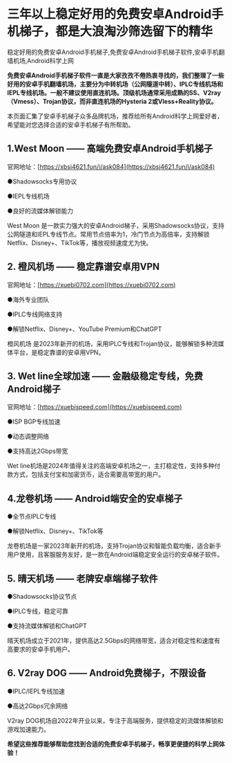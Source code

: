 # 三年以上稳定好用的免费安卓Android手机梯子，都是大浪淘沙筛选留下的精华
稳定好用的免费安卓Android手机梯子,免费安卓Android手机梯子软件,安卓手机翻墙机场,Android科学上网

**免费安卓Android手机梯子软件一直是大家孜孜不倦热衷寻找的，我们整理了一些好用的安卓手机翻墙机场，主要分为中转机场（公网隧道中转）、IPLC专线机场和IEPL专线机场。一般不建议使用直连机场。顶级机场通常采用成熟的SS、V2ray（Vmess）、Trojan协议，而非直连机场的Hysteria 2或Vless+Reality协议。**

本页面汇集了安卓手机梯子众多品牌机场，推荐给所有Android科学上网爱好者，希望能对您选择合适的安卓手机梯子有所帮助。

## 1.West Moon —— 高端免费安卓Android手机梯子
官网地址：[https://xbsj4621.fun/i/ask084](https://xbsj4621.fun/i/ask084)

●Shadowsocks专用协议

●IEPL专线机场

●良好的流媒体解锁能力

West Moon 是一款实力强大的安卓Android梯子，采用Shadowsocks协议，支持公网隧道和IEPL专线节点。常用节点倍率为1，冷门节点为高倍率，支持解锁Netflix、Disney+、TikTok等，播放视频速度尤为快。

## 2. 橙风机场 —— 稳定靠谱安卓用VPN
官网地址：[https://xuebi0702.com](https://xuebi0702.com)

●海外专业团队

●IPLC专线网络支持

●解锁Netflix、Disney+、YouTube Premium和ChatGPT

橙风机场 是2023年新开的机场，采用IPLC专线和Trojan协议，能够解锁多种流媒体平台，是稳定靠谱的安卓用VPN。

## 3. Wet line全球加速 —— 金融级稳定专线，免费Android梯子
官网地址：[https://xuebispeed.com](https://xuebispeed.com)

●ISP BGP专线加速

●动态调整网络

●支持高达2Gbps带宽

 Wet line机场是2024年值得关注的高端安卓机场之一，主打稳定性，支持多种付款方式，包括支付宝和加密货币，适合需要高带宽的用户。

## 4.龙卷机场 —— Android端安全的安卓梯子
●全节点IPLC专线

●解锁Netflix、Disney+、TikTok等

龙卷机场是一家2023年新开的机场，支持Trojan协议和智能负载均衡，适合新手用户使用，且客服服务友好，是一款在Android端稳定安全运行的安卓梯子软件。

## 5. 晴天机场 —— 老牌安卓端梯子软件
●Shadowsocks协议节点

●IPLC专线，稳定可靠

●支持流媒体解锁和ChatGPT

晴天机场成立于2021年，提供高达2.5Gbps的网络带宽，适合对稳定性和速度有高要求的安卓手机用户。

## 6. V2ray DOG —— Android免费梯子，不限设备

●IPLC/IEPL专线加速

●高达2Gbps冗余网络

 V2ray  DOG机场自2022年开业以来，专注于高端服务，提供稳定的流媒体解锁和游戏加速能力。

**希望这些推荐能够帮助您找到合适的免费安卓手机梯子，畅享更便捷的科学上网体验！**
